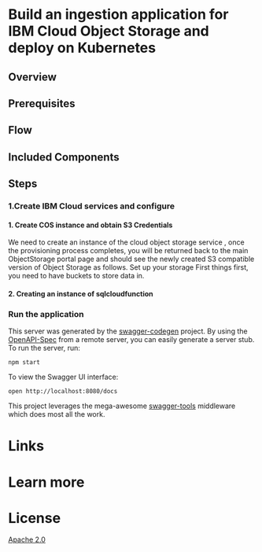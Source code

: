 # Build an ingestion application for IBM Cloud Object Storage and deploy on Kubernetes

## Overview


## Prerequisites


## Flow


## Included Components


## Steps

### 1.Create IBM Cloud services and configure
#### 1.	Create COS instance and obtain  S3 Credentials
We need to create an instance of the cloud object storage service , once the provisioning process completes, you will be returned back to the main ObjectStorage portal page and should see the newly created S3 compatible version of Object Storage as follows.
Set up your storage
First things first, you need to have buckets to store data in.

#### 2.	Creating an instance of sqlcloudfunction

### Run the application
This server was generated by the [swagger-codegen](https://github.com/swagger-api/swagger-codegen) project.  By using the [OpenAPI-Spec](https://github.com/OAI/OpenAPI-Specification) from a remote server, you can easily generate a server stub.
To run the server, run:
```
npm start
```
To view the Swagger UI interface:

```
open http://localhost:8080/docs
```
This project leverages the mega-awesome [swagger-tools](https://github.com/apigee-127/swagger-tools) middleware which does most all the work.


# Links

# Learn more

# License

[Apache 2.0](LICENSE)